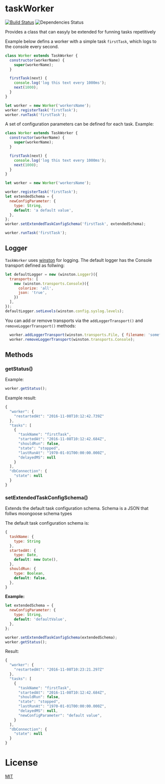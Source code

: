 taskWorker
=======
[![Build Status](https://travis-ci.com/dutu/xworkers.svg?token=VBAfXrvEMSTDy7vKR2cC&branch=master)](https://travis-ci.org/dutu/xworkers/) ![Dependencies Status](https://david-dm.org/dutu/xworkers.svg)



Provides a class that can easyly be extended for funning tasks repetitively 

Example below defins a worker with a simple task `firstTask`, which logs to the console every second. 

```js
class Worker extends TaskWorker {
  constructor(workerName) {
    super(workerName);
  }

  firstTask(next) {
	console.log('log this text every 1000ms');
    next(1000);
  }
}

let worker = new Worker('workersName');
worker.registerTask('firstTask');
worker.runTask('firstTask');
```


A set of configuration parameters can be defined for each task.
Example:


```js
class Worker extends TaskWorker {
  constructor(workerName) {
    super(workerName);
  }

  firstTask(next) {
	console.log('log this text every 1000ms');
    next(1000);
  }
}

let worker = new Worker('workersName');

worker.registerTask('firstTask');
let extendedSchema = {
  newConfigParameter: {
    type: String,
    default: 'a default value',
  },
};
worker.setExtendedTaskConfigSchema('firstTask', extendedSchema); 

worker.runTask('firstTask');
```






## Logger

`TaskWorker` uses [winston](https://www.npmjs.com/package/winston) for logging. 
The default logger has the Console transport defined as follwing:

```js
let defaultLogger = new (winston.Logger)({
  transports: [
    new (winston.transports.Console)({
      colorize: 'all',
      json: 'true',
    })
  ],
});
defaultLogger.setLevels(winston.config.syslog.levels);
```

You can add or remove transports via the `addLoggerTransport()` and `removeLoggerTransport()` methods:
```js
  worker.addLoggerTransport(winston.transports.File, { filename: 'somefile.log' });
  worker.removeLoggerTransport(winston.transports.Console);
```

## Methods

### getStatus()

Example:

```js
worker.getStatus();
```

Example result:

```js
{
  "worker": {
    "restartedAt": "2016-11-08T10:12:42.739Z"
  },
  "tasks": [
    {
      "taskName": "firstTask",
      "startedAt": "2016-11-08T10:12:42.684Z",
      "shouldRun": false,
      "state": "stopped",
      "lastRunAt": "1970-01-01T00:00:00.000Z",
      "delayedMS": null
    }
  ],
  "dbConnection": {
    "state": null
  }
}
```

### setExtendedTaskConfigSchema()

Extends the default task configuration schema. Schema is a JSON that follws moongoose schema types
 
The default task configuration schema is:

```js
{
  taskName: {
    type: String
  },
  startedAt: {
    type: Date,
    default: new Date(),
  },
  shouldRun: {
    type: Boolean,
    default: false,
  },
}
```


**Example:**

```js
let extendedSchema = {
  newConfigParameter: {
    type: String,
    default: 'defaultValue',
  },
};

worker.setExtendedTaskConfigSchema(extendedSchema);
worker.getStatus();
```

Result:

```js
{
  "worker": {
    "restartedAt": "2016-11-08T10:23:21.297Z"
  },
  "tasks": [
    {
      "taskName": "firstTask",
      "startedAt": "2016-11-08T10:12:42.684Z",
      "shouldRun": false,
      "state": "stopped",
      "lastRunAt": "1970-01-01T00:00:00.000Z",
      "delayedMS": null,
      "newConfigParameter": "default value",
    }
  ],
  "dbConnection": {
    "state": null
  }
}
```

# License #

[MIT](LICENSE)